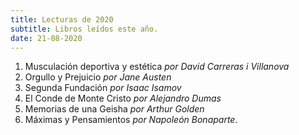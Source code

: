 ```yaml
---
title: Lecturas de 2020
subtitle: Libros leídos este año.
date: 21-08-2020
---
```


1. Musculación deportiva y estética *por David Carreras i Villanova*  
2. Orgullo y Prejuicio *por Jane Austen*  
3. Segunda Fundación *por Isaac Isamov*  
4. El Conde de Monte Cristo *por Alejandro Dumas*  
5. Memorias de una Geisha *por Arthur Golden*  
6. Máximas y Pensamientos *por Napoleón Bonaparte*. 
